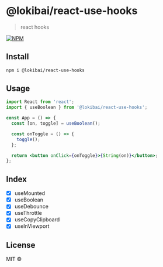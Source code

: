 # @lokibai/react-use-hooks

> react hooks

[![NPM](https://img.shields.io/npm/v/@lokibai/react-use-hooks.svg)](https://www.npmjs.com/package/@lokibai/react-use-hooks)

## Install

```bash
npm i @lokibai/react-use-hooks
```

## Usage

```jsx
import React from 'react';
import { useBoolean } from '@lokibai/react-use-hooks';

const App = () => {
  const [on, toggle] = useBoolean();

  const onToggle = () => {
    toggle();
  };

  return <button onClick={onToggle}>{String(on)}</button>;
};
```

## Index

- [x] useMounted
- [x] useBoolean
- [x] useDebounce
- [x] useThrottle
- [x] useCopyClipboard
- [x] useInViewport

## License

MIT © [](https://github.com/)
